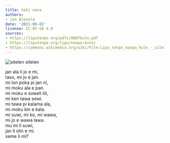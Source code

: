 ```yaml
---
title: toki nasa
authors:
- jan Alonola
date: '2021-09-02'
license: CC-BY-SA 4.0
sources:
- https://liputenpo.org/pdfs/0007kule.pdf
- https://liputenpo.org/lipu/nanpa-kule/
- https://commons.wikimedia.org/wiki/File:Lipu_tenpo_nanpa_kule_-_sitelen_sitelen.png
---
```


![sitelen sitelen](https://upload.wikimedia.org/wikipedia/commons/b/b3/Lipu_tenpo_nanpa_kule_-_sitelen_sitelen.png)

jan ala li jo e mi,  
taso, mi jo e jan.  
mi lon poka pi jan ni,  
mi moku ala e pan.  
mi moku e soweli lili,  
mi ken tawa sewi.  
mi tawa pi kalama ala,  
mi moku kin e kala.  
mi suwi, mi ko, mi wawa,  
mi jo e wawa lawa.  
mu mi li suwi,  
jan li olin e mi.  
seme li mi?
